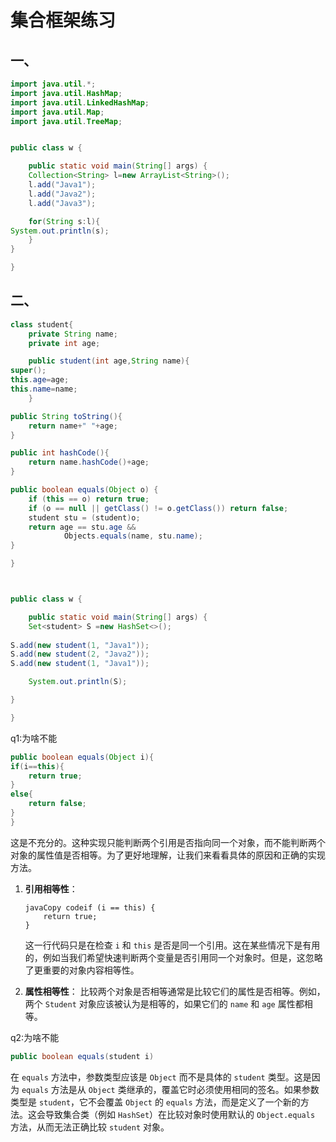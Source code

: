 # 集合框架练习



## 一、

```java
import java.util.*;
import java.util.HashMap;
import java.util.LinkedHashMap;
import java.util.Map;
import java.util.TreeMap;


public class w {

    public static void main(String[] args) {
    Collection<String> l=new ArrayList<String>();
    l.add("Java1");
    l.add("Java2");
    l.add("Java3");

    for(String s:l){
System.out.println(s);
    }
}

}
```





## 二、

```java
class student{
    private String name;
    private int age;

    public student(int age,String name){
super();
this.age=age;
this.name=name;
    }

public String toString(){
    return name+" "+age;
}

public int hashCode(){
    return name.hashCode()+age;
}

public boolean equals(Object o) {
    if (this == o) return true;
    if (o == null || getClass() != o.getClass()) return false;
    student stu = (student)o;
    return age == stu.age &&
            Objects.equals(name, stu.name);
}

}



public class w {

    public static void main(String[] args) {
    Set<student> S =new HashSet<>(); 
    
S.add(new student(1, "Java1"));
S.add(new student(2, "Java2"));
S.add(new student(1, "Java1"));

    System.out.println(S);

}

}
```

 

q1:为啥不能

```java
public boolean equals(Object i){
if(i==this){
    return true;
}
else{
    return false;
}
}
```



这是不充分的。这种实现只能判断两个引用是否指向同一个对象，而不能判断两个对象的属性值是否相等。为了更好地理解，让我们来看看具体的原因和正确的实现方法。

1. **引用相等性**：

   ```
   javaCopy codeif (i == this) {
       return true;
   }
   ```

   这一行代码只是在检查 `i` 和 `this` 是否是同一个引用。这在某些情况下是有用的，例如当我们希望快速判断两个变量是否引用同一个对象时。但是，这忽略了更重要的对象内容相等性。

2. **属性相等性**： 比较两个对象是否相等通常是比较它们的属性是否相等。例如，两个 `Student` 对象应该被认为是相等的，如果它们的 `name` 和 `age` 属性都相等。



q2:为啥不能

```java
public boolean equals(student i)
```



在 `equals` 方法中，参数类型应该是 `Object` 而不是具体的 `student` 类型。这是因为 `equals` 方法是从 `Object` 类继承的，覆盖它时必须使用相同的签名。如果参数类型是 `student`，它不会覆盖 `Object` 的 `equals` 方法，而是定义了一个新的方法。这会导致集合类（例如 `HashSet`）在比较对象时使用默认的 `Object.equals` 方法，从而无法正确比较 `student` 对象。